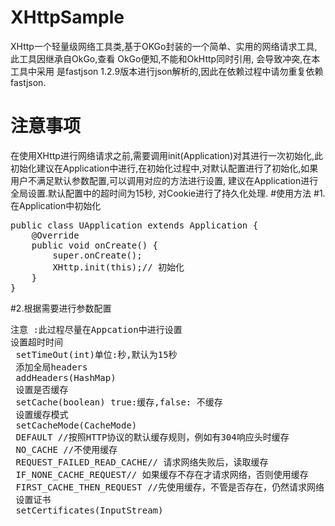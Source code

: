 # XHttpSample
XHttp一个轻量级网络工具类,基于OKGo封装的一个简单、实用的网络请求工具,此工具因继承自OkGo,查看 OkGo便知,不能和OkHttp同时引用, 会导致冲突,在本工具中采用
是fastjson 1.2.9版本进行json解析的,因此在依赖过程中请勿重复依赖fastjson.
# 注意事项
在使用XHttp进行网络请求之前,需要调用init(Application)对其进行一次初始化,此 初始化建议在Application中进行,在初始化过程中,对默认配置进行了初始化,如果用户不满足默认参数配置,可以调用对应的方法进行设置, 建议在Application进行全局设置.默认配置中的超时间为15秒, 对Cookie进行了持久化处理.
#使用方法
#1.在Application中初始化
<pre>
public class UApplication extends Application {
    @Override
    public void onCreate() {
        super.onCreate();
        XHttp.init(this);// 初始化
    }
}
</pre>
#2.根据需要进行参数配置 
<pre>
注意 :此过程尽量在Appcation中进行设置
设置超时时间
 setTimeOut(int)单位:秒,默认为15秒
 添加全局headers
 addHeaders(HashMap<String,String>) 
 设置是否缓存
 setCache(boolean) true:缓存,false: 不缓存
 设置缓存模式
 setCacheMode(CacheMode)
 DEFAULT //按照HTTP协议的默认缓存规则，例如有304响应头时缓存
 NO_CACHE //不使用缓存
 REQUEST_FAILED_READ_CACHE// 请求网络失败后，读取缓存
 IF_NONE_CACHE_REQUEST// 如果缓存不存在才请求网络，否则使用缓存
 FIRST_CACHE_THEN_REQUEST //先使用缓存，不管是否存在，仍然请求网络
 设置证书
 setCertificates(InputStream)
 </pre>
 
